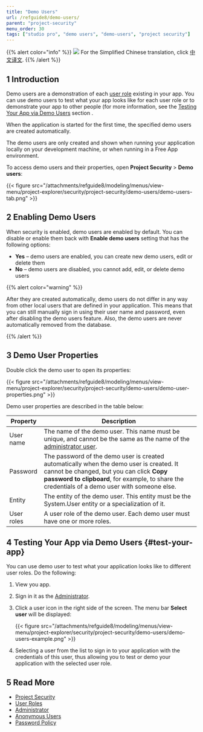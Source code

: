 ```yaml
---
title: "Demo Users"
url: /refguide8/demo-users/
parent: "project-security"
menu_order: 30
tags: ["studio pro", "demo users", "demo-users", "project security"]
---
```


{{% alert color="info" %}}
<img src="attachments/chinese-translation/china.png" style="display: inline-block; margin: 0" /> For the Simplified Chinese translation, click [中文译文](https://cdn.mendix.tencent-cloud.com/documentation/refguide8/demo-users.pdf).
{{% /alert %}}

## 1 Introduction

Demo users are a demonstration of each [user role](/refguide8/user-roles/) existing in your app. You can use demo users to test what your app looks like for each user role or to demonstrate your app to other people (for more information, see the [Testing Your App via Demo Users](#test-your-app) section . 

When the application is started for the first time, the specified demo users are created automatically.

The demo users are only created and shown when running your application locally on your development machine, or when running in a Free App environment.

To access demo users and their properties, open **Project Security** > **Demo users**:

{{< figure src="/attachments/refguide8/modeling/menus/view-menu/project-explorer/security/project-security/demo-users/demo-users-tab.png" >}}

## 2 Enabling Demo Users

When security is enabled, demo users are enabled by default. You can disable or enable them back with **Enable demo users** setting that has the following options:

* **Yes** – demo users are enabled, you can create new demo users, edit or delete them
* **No** – demo users are disabled, you cannot add, edit, or delete demo users

{{% alert color="warning" %}}

After they are created automatically, demo users do not differ in any way from other local users that are defined in your application. This means that you can still manually sign in using their user name and password, even after disabling the demo users feature. Also, the demo users are never automatically removed from the database.

{{% /alert %}}

## 3 Demo User Properties

Double click the demo user to open its properties:

{{< figure src="/attachments/refguide8/modeling/menus/view-menu/project-explorer/security/project-security/demo-users/demo-user-properties.png" >}}

Demo user properties are described in the table below:

| Property   | Description                                                  |
| ---------- | ------------------------------------------------------------ |
| User name  | The name of the demo user. This name must be unique, and cannot be the same as the name of the [administrator user](/refguide8/administrator/). |
| Password   | The password of the demo user is created automatically when the demo user is created. It cannot be changed, but you can click **Copy password to clipboard**, for example, to share the credentials of a demo user with someone else. |
| Entity     | The entity of the demo user. This entity must be the System.User entity or a specialization of it. |
| User roles | A user role of the demo user. Each demo user must have one or more roles. |

## 4 Testing Your App via Demo Users {#test-your-app}

You can use demo user to test what your application looks like to different user roles. Do the following:

1. View you app.
2. Sign in it as the [Administrator](/refguide8/administrator/).
3.  Click a user icon in the right side of the screen. The menu bar **Select user** will be displayed: 

	{{< figure src="/attachments/refguide8/modeling/menus/view-menu/project-explorer/security/project-security/demo-users/demo-users-example.png" >}}
	
4. Selecting a user from the list to sign in to your application with the credentials of this user, thus allowing you to test or demo your application with the selected user role.

## 5 Read More

* [Project Security](/refguide8/project-security/)
* [User Roles](/refguide8/user-roles/)
* [Administrator](/refguide8/administrator/)
* [Anonymous Users](/refguide8/anonymous-users/)
* [Password Policy](/refguide8/password-policy/)
